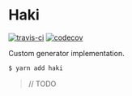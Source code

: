 # Haki

[![travis-ci](https://api.travis-ci.org/pateketrueke/haki.svg)](https://travis-ci.org/pateketrueke/haki) [![codecov](https://codecov.io/gh/pateketrueke/haki/branch/master/graph/badge.svg)](https://codecov.io/gh/pateketrueke/haki)

Custom generator implementation.

```bash
$ yarn add haki
```

> // TODO
